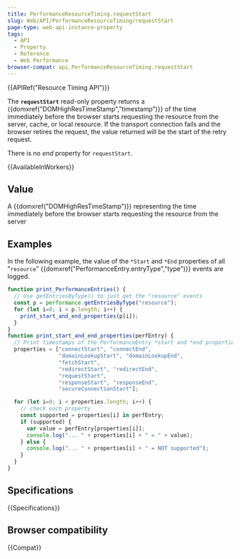 ```yaml
---
title: PerformanceResourceTiming.requestStart
slug: Web/API/PerformanceResourceTiming/requestStart
page-type: web-api-instance-property
tags:
  - API
  - Property
  - Reference
  - Web Performance
browser-compat: api.PerformanceResourceTiming.requestStart
---
```

{{APIRef("Resource Timing API")}}

The **`requestStart`** read-only property returns a
{{domxref("DOMHighResTimeStamp","timestamp")}} of the time immediately before the
browser starts requesting the resource from the server, cache, or local resource. If the
transport connection fails and the browser retires the request, the value returned will
be the start of the retry request.

There is no _end_ property for `requestStart`.

{{AvailableInWorkers}}

## Value

A {{domxref("DOMHighResTimeStamp")}} representing the time immediately before the
browser starts requesting the resource from the server

## Examples

In the following example, the value of the `*Start` and `*End`
properties of all "`resource`"
{{domxref("PerformanceEntry.entryType","type")}} events are logged.

```js
function print_PerformanceEntries() {
  // Use getEntriesByType() to just get the "resource" events
  const p = performance.getEntriesByType("resource");
  for (let i=0; i < p.length; i++) {
    print_start_and_end_properties(p[i]);
  }
}
function print_start_and_end_properties(perfEntry) {
  // Print timestamps of the PerformanceEntry *start and *end properties
  properties = ["connectStart", "connectEnd",
                "domainLookupStart", "domainLookupEnd",
                "fetchStart",
                "redirectStart", "redirectEnd",
                "requestStart",
                "responseStart", "responseEnd",
                "secureConnectionStart"];

  for (let i=0; i < properties.length; i++) {
    // check each property
    const supported = properties[i] in perfEntry;
    if (supported) {
      var value = perfEntry[properties[i]];
      console.log("... " + properties[i] + " = " + value);
    } else {
      console.log("... " + properties[i] + " = NOT supported");
    }
  }
}
```

## Specifications

{{Specifications}}

## Browser compatibility

{{Compat}}
